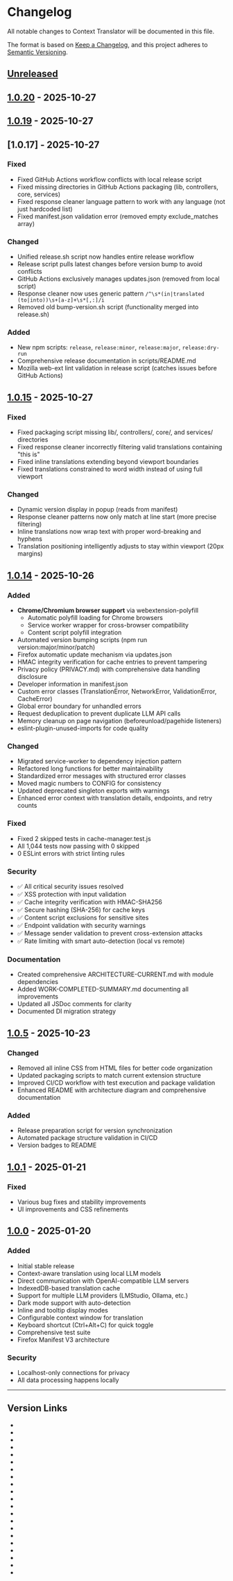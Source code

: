 # Changelog

All notable changes to Context Translator will be documented in this file.

The format is based on [Keep a Changelog](https://keepachangelog.com/en/1.0.0/),
and this project adheres to [Semantic Versioning](https://semver.org/spec/v2.0.0.html).

## [Unreleased]

## [1.0.20] - 2025-10-27

## [1.0.19] - 2025-10-27

## [1.0.17] - 2025-10-27

### Fixed
- Fixed GitHub Actions workflow conflicts with local release script
- Fixed missing directories in GitHub Actions packaging (lib, controllers, core, services)
- Fixed response cleaner language pattern to work with any language (not just hardcoded list)
- Fixed manifest.json validation error (removed empty exclude_matches array)

### Changed
- Unified release.sh script now handles entire release workflow
- Release script pulls latest changes before version bump to avoid conflicts
- GitHub Actions exclusively manages updates.json (removed from local script)
- Response cleaner now uses generic pattern `/^\s*(in|translated (to|into))\s+[a-z]+\s*[,:]/i`
- Removed old bump-version.sh script (functionality merged into release.sh)

### Added
- New npm scripts: `release`, `release:minor`, `release:major`, `release:dry-run`
- Comprehensive release documentation in scripts/README.md
- Mozilla web-ext lint validation in release script (catches issues before GitHub Actions)


## [1.0.15] - 2025-10-27

### Fixed
- Fixed packaging script missing lib/, controllers/, core/, and services/ directories
- Fixed response cleaner incorrectly filtering valid translations containing "this is"
- Fixed inline translations extending beyond viewport boundaries
- Fixed translations constrained to word width instead of using full viewport

### Changed
- Dynamic version display in popup (reads from manifest)
- Response cleaner patterns now only match at line start (more precise filtering)
- Inline translations now wrap text with proper word-breaking and hyphens
- Translation positioning intelligently adjusts to stay within viewport (20px margins)

## [1.0.14] - 2025-10-26


### Added
- **Chrome/Chromium browser support** via webextension-polyfill
  - Automatic polyfill loading for Chrome browsers
  - Service worker wrapper for cross-browser compatibility
  - Content script polyfill integration
- Automated version bumping scripts (npm run version:major/minor/patch)
- Firefox automatic update mechanism via updates.json
- HMAC integrity verification for cache entries to prevent tampering
- Privacy policy (PRIVACY.md) with comprehensive data handling disclosure
- Developer information in manifest.json
- Custom error classes (TranslationError, NetworkError, ValidationError, CacheError)
- Global error boundary for unhandled errors
- Request deduplication to prevent duplicate LLM API calls
- Memory cleanup on page navigation (beforeunload/pagehide listeners)
- eslint-plugin-unused-imports for code quality

### Changed
- Migrated service-worker to dependency injection pattern
- Refactored long functions for better maintainability
- Standardized error messages with structured error classes
- Moved magic numbers to CONFIG for consistency
- Updated deprecated singleton exports with warnings
- Enhanced error context with translation details, endpoints, and retry counts

### Fixed
- Fixed 2 skipped tests in cache-manager.test.js
- All 1,044 tests now passing with 0 skipped
- 0 ESLint errors with strict linting rules

### Security
- ✅ All critical security issues resolved
- ✅ XSS protection with input validation
- ✅ Cache integrity verification with HMAC-SHA256
- ✅ Secure hashing (SHA-256) for cache keys
- ✅ Content script exclusions for sensitive sites
- ✅ Endpoint validation with security warnings
- ✅ Message sender validation to prevent cross-extension attacks
- ✅ Rate limiting with smart auto-detection (local vs remote)

### Documentation
- Created comprehensive ARCHITECTURE-CURRENT.md with module dependencies
- Added WORK-COMPLETED-SUMMARY.md documenting all improvements
- Updated all JSDoc comments for clarity
- Documented DI migration strategy

## [1.0.5] - 2025-10-23

### Changed
- Removed all inline CSS from HTML files for better code organization
- Updated packaging scripts to match current extension structure
- Improved CI/CD workflow with test execution and package validation
- Enhanced README with architecture diagram and comprehensive documentation

### Added
- Release preparation script for version synchronization
- Automated package structure validation in CI/CD
- Version badges to README

## [1.0.1] - 2025-01-21

### Fixed
- Various bug fixes and stability improvements
- UI improvements and CSS refinements

## [1.0.0] - 2025-01-20

### Added
- Initial stable release
- Context-aware translation using local LLM models
- Direct communication with OpenAI-compatible LLM servers
- IndexedDB-based translation cache
- Support for multiple LLM providers (LMStudio, Ollama, etc.)
- Dark mode support with auto-detection
- Inline and tooltip display modes
- Configurable context window for translation
- Keyboard shortcut (Ctrl+Alt+C) for quick toggle
- Comprehensive test suite
- Firefox Manifest V3 architecture

### Security
- Localhost-only connections for privacy
- All data processing happens locally

---

## Version Links

- [Unreleased]: https://github.com/bikemazzell/context-translator/compare/v1.0.20...HEAD
- [1.0.20]: https://github.com/bikemazzell/context-translator/releases/tag/v1.0.20
- [1.0.19]: https://github.com/bikemazzell/context-translator/releases/tag/v1.0.19
- [1.0.18]: https://github.com/bikemazzell/context-translator/releases/tag/v1.0.18
- [1.0.16]: https://github.com/bikemazzell/context-translator/releases/tag/v1.0.16
- [1.0.15]: https://github.com/bikemazzell/context-translator/releases/tag/v1.0.15
- [1.0.14]: https://github.com/bikemazzell/context-translator/releases/tag/v1.0.14
- [1.0.13]: https://github.com/bikemazzell/context-translator/releases/tag/v1.0.13
- [1.0.12]: https://github.com/bikemazzell/context-translator/releases/tag/v1.0.12
- [1.0.11]: https://github.com/bikemazzell/context-translator/releases/tag/v1.0.11
- [1.0.10]: https://github.com/bikemazzell/context-translator/releases/tag/v1.0.10
- [1.0.9]: https://github.com/bikemazzell/context-translator/releases/tag/v1.0.9
- [1.0.8]: https://github.com/bikemazzell/context-translator/releases/tag/v1.0.8
- [1.0.7]: https://github.com/bikemazzell/context-translator/releases/tag/v1.0.7
- [1.0.6]: https://github.com/bikemazzell/context-translator/releases/tag/v1.0.6
- [1.0.5]: https://github.com/bikemazzell/context-translator/releases/tag/v1.0.5
- [1.0.4]: https://github.com/bikemazzell/context-translator/releases/tag/v1.0.4
- [1.0.3]: https://github.com/bikemazzell/context-translator/releases/tag/v1.0.3
- [1.0.2]: https://github.com/bikemazzell/context-translator/releases/tag/v1.0.2
- [1.0.1]: https://github.com/bikemazzell/context-translator/releases/tag/v1.0.1
- [1.0.0]: https://github.com/bikemazzell/context-translator/releases/tag/v1.0.0
